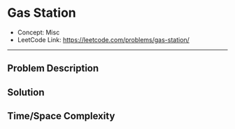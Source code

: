 # Gas Station

- Concept: Misc
- LeetCode Link: https://leetcode.com/problems/gas-station/

---

## Problem Description

## Solution

## Time/Space Complexity

